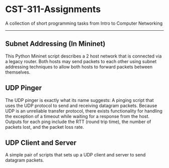 # CST-311-Assignments
A collection of short programming tasks from Intro to Computer Networking

---

## Subnet Addressing (In Mininet)
This Python Mininet script describes a 2 host network that is connected via a legacy router. Both hosts may send packets to each other using subnet addressing techniques to allow both hosts to forward packets between themselves.

## UDP Pinger
The UDP pinger is exactly what its name suggests: A pinging script that uses the UDP protocol to send and receiving datagram packets. Because UDP is an unreliable transfer protocol, there exists functionality for handling the exception of a timeout while waiting for a response from the host. Outputs for each ping include the RTT (round trip time), the number of packets lost, and the packet loss rate.

## UDP Client and Server
A simple pair of scripts that sets up a UDP client and server to send datagram packets.
